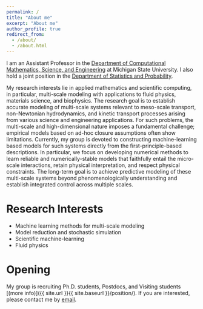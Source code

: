 ```yaml
---
permalink: /
title: "About me"
excerpt: "About me"
author_profile: true
redirect_from: 
  - /about/
  - /about.html
---
```


I am an Assistant Professor in the [Department of Computational Mathematics, Science, and Engineering](https://cmse.msu.edu/) at Michigan State University. 
I also hold a joint position in the [Department of Statistics and Probability](https://stt.natsci.msu.edu/).  

My research interests lie in applied mathematics and scientific computing, in particular, multi-scale modeling with applications to fluid physics, materials science, and biophysics. The research goal is to establish accurate modeling of multi-scale systems relevant to meso-scale transport, non-Newtonian hydrodynamics, and kinetic transport processes arising from various science and engineering applications. For such problems, the multi-scale and high-dimensional nature imposes a fundamental challenge; empirical models based on ad-hoc closure assumptions often show limitations. Currently, my group is devoted to constructing machine-learning based models for such systems directly from the first-principle-based descriptions. In particular, we focus on developing numerical methods to learn reliable and numerically-stable models that faithfully entail the micro-scale interactions, retain physical interpretation, and respect physical constraints. The long-term goal is to achieve predictive modeling of these multi-scale systems beyond phenomenologically understanding and establish integrated control across multiple scales.

<!--Associate Professor\
[School of Data Science](https://sds.cuhk.edu.cn)\
[The Chinese University of Hong Kong, Shenzhen](https://www.cuhk.edu.cn/en)\
Daoyuan Building 321A\
2001 Longxiang Boulevard, Longgang District, Shenzhen, 518172-->


<!--Associate Professor (on leave from August 2022)\
[Department of Computational Mathematics, Science and Engineering (CMSE)](https://cmse.msu.edu/)\
[Department of Mathematics](https://math.msu.edu/)\
[Michigan State University](https://msu.edu/)-->


<!--
<h2 style="color:red;">Opening</h2> -->


Research Interests
===
+ Machine learning methods for multi-scale modeling 
+ Model reduction and stochastic simulation
+ Scientific machine-learning 
+ Fluid physics


Opening
===
My group is recruiting Ph.D. students, Postdocs, and Visiting students [(more info)]({{ site.url }}{{ site.baseurl }}/position/). If you are interested, please contact me by [email](mailto:leihuan@msu.edu).

<!--
We are grateful for grant support 
from [NSF](https://www.nsf.gov/), [DOE](https://www.energy.gov/), [Ford](https://www.ford.com/), and [MSU Foundation](https://www.msufoundation.org/). 

<a href="http://www.nsf.gov"><img src="../images/NSF.png" width="120px" alt=""  style="margin-left: 60px"></a><img src="../images/DOE.png" width="100px" alt="" style="horizontal-align:middle;margin:20px 30px">
<img src="../images/FORD.png" width="125px" alt="" style="horizontal-align:middle;margin:0px 20px"><img src="../images/MSU_Foundation.jpeg" width="100px" alt="" style="horizontal-align:middle;margin:20px 30px">
-->



